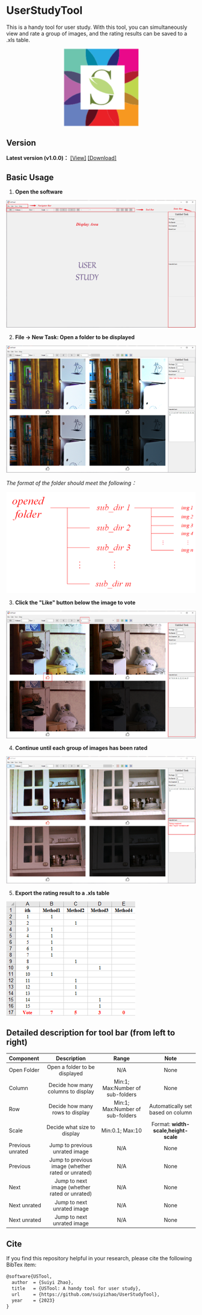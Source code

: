 # UserStudyTool
This is a handy tool for user study. With this tool, you can simultaneously view and rate a group of images, and the rating results can be saved to a .xls table.

<div align=center><img src="./tutorials-imgs/logo/logo.png#pic_center" width="200"></div>

## Version
**Latest version (v1.0.0)：** [[View]](https://github.com/suiyizhao/UserStudyTool/releases/tag/v1.0.0) [[Download]](https://github.com/suiyizhao/UserStudyTool/releases/download/v1.0.0/USTool.exe)

## Basic Usage
1. **Open the software**

![step1](./tutorials-imgs/basic-usage/step1.png)

2. **File -> New Task: Open a folder to be displayed**

![step2](./tutorials-imgs/basic-usage/step2.png)

*The format of the folder should meet the following：*

![step2-folder-format](./tutorials-imgs/basic-usage/step2-folder-format.png)

3. **Click the "Like" button below the image to vote**

![step3](./tutorials-imgs/basic-usage/step3.png)

4. **Continue until each group of images has been rated**

![step4](./tutorials-imgs/basic-usage/step4.png)

5. **Export the rating result to a .xls table**

![step5](./tutorials-imgs/basic-usage/step5.png)

## Detailed description for tool bar (from left to right)

| Component         | Description                                        | Range                              | Note                                    |
| :---              |              :----:                                |     :----:                         |    :----:                               |
| Open Folder       | Open a folder to be displayed                      | N/A                                | None                                    |
| Column            | Decide how many columns to display                 | Min:1; Max:Number of sub-folders   | None                                    |
| Row               | Decide how many rows to display                    | Min:1; Max:Number of sub-folders   | Automatically set based on column       |
| Scale             | Decide what size to display                        | Min:0.1; Max:10                    | Format: **width-scale,height-scale**    |
| Previous unrated  | Jump to previous unrated image                     | N/A                                | None                                    |
| Previous          | Jump to previous image (whether rated or unrated)  | N/A                                | None                                    |
| Next              | Jump to next image (whether rated or unrated)      | N/A                                | None                                    |
| Next unrated      | Jump to next unrated image                         | N/A                                | None                                    |
| Next unrated      | Jump to next unrated image                         | N/A                                | None                                    |

## Cite
If you find this repository helpful in your research, please cite the following BibTex item:
```
@software{USTool,
  author  = {Suiyi Zhao},
  title   = {USTool: A handy tool for user study},
  url     = {https://github.com/suiyizhao/UserStudyTool},
  year    = {2023}
}
```

